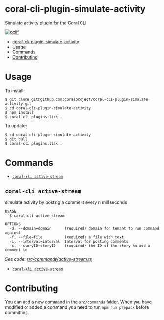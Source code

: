 # coral-cli-plugin-simulate-activity

Simulate activity plugin for the Coral CLI

[![oclif](https://img.shields.io/badge/cli-oclif-brightgreen.svg)](https://oclif.io)

<!-- toc -->
* [coral-cli-plugin-simulate-activity](#coral-cli-plugin-simulate-activity)
* [Usage](#usage)
* [Commands](#commands)
* [Contributing](#contributing)
<!-- tocstop -->

# Usage

To install:

```sh-session
$ git clone git@github.com:coralproject/coral-cli-plugin-simulate-activity.git
$ cd coral-cli-plugin-simulate-activity
$ npm install
$ coral-cli plugins:link .
```

To update:

```sh-session
$ cd coral-cli-plugin-simulate-activity
$ git pull
$ coral-cli plugins:link .
```

# Commands

<!-- commands -->
* [`coral-cli active-stream`](#coral-cli-active-stream)

## `coral-cli active-stream`

simulate activity by posting a comment every n milliseconds

```
USAGE
  $ coral-cli active-stream

OPTIONS
  -d, --domain=domain      (required) domain for tenant to run command against
  -f, --file=file          (required) a file with text
  -i, --interval=interval  Interval for posting comments
  -s, --storyID=storyID    (required) the ID of the story to add a comment to
```

_See code: [src/commands/active-stream.ts](https://github.com/voxmedia/coral-cli-plugin-simulate-activity/blob/v0.0.0/src/commands/active-stream.ts)_
<!-- commandsstop -->

- [`coral-cli active-stream`](#coral-cli-active-stream)

# Contributing

You can add a new command in the `src/commands` folder. When you have modified
or added a command you need to run `npm run prepack` before committing.
